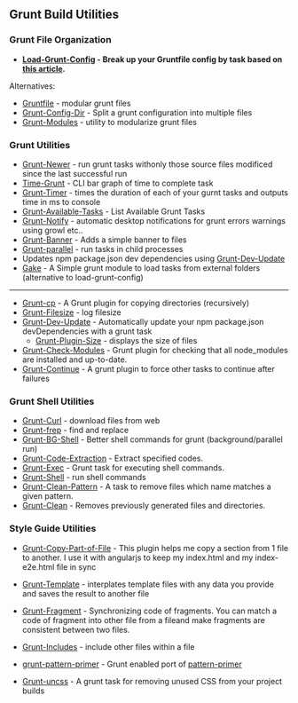 ## Grunt Build Utilities

### Grunt File Organization

  * **[Load-Grunt-Config](https://github.com/firstandthird/load-grunt-config) - Break up your Gruntfile config by task based on [this article](http://www.thomasboyt.com/2013/09/01/maintainable-grunt.html).**

Alternatives: 
  * [Gruntfile](https://npmjs.org/package/gruntfile) - modular grunt files
  * [Grunt-Config-Dir](https://npmjs.org/package/grunt-config-dir) - Split a grunt configuration into multiple files
  * [Grunt-Modules](https://npmjs.org/package/grunt-modules) - utility to modularize grunt files


### Grunt Utilities

  * [Grunt-Newer](https://npmjs.org/package/grunt-newer) - run grunt tasks withonly those source files modificed since the last successful run
  * [Time-Grunt](https://github.com/sindresorhus/time-grunt) - CLI bar graph of time to complete task
  * [Grunt-Timer](https://npmjs.org/package/grunt-timer) - times the duration of each of your gurnt tasks and outputs time in ms to console
  * [Grunt-Available-Tasks](https://github.com/ben-eb/grunt-available-tasks) - List Available Grunt Tasks
  * [Grunt-Notify](https://npmjs.org/package/grunt-notify) - automatic desktop notifications for grunt errors warnings using growl etc..
  * [Grunt-Banner](https://npmjs.org/package/grunt-banner) - Adds a simple banner to files
  * [Grunt-parallel](https://npmjs.org/package/grunt-parallel) - run tasks in child processes
  * Updates npm package.json dev dependencies using [Grunt-Dev-Update](https://github.com/pgilad/grunt-dev-update)
  * [Gake](https://github.com/BlueHotDog/gake) - A Simple grunt module to load tasks from external folders (alternative to load-grunt-config)
---

  * [Grunt-cp](https://npmjs.org/package/grunt-cp) - A Grunt plugin for copying directories (recursively)
  * [Grunt-Filesize](https://npmjs.org/package/grunt-filesize) - log filesize
  * [Grunt-Dev-Update](https://github.com/pgilad/grunt-dev-update) - Automatically update your npm package.json devDependencies with a grunt task
    * [Grunt-Plugin-Size](https://npmjs.org/package/grunt-plugin-size) - displays the size of files
  * [Grunt-Check-Modules](https://npmjs.org/package/grunt-check-modules) - Grunt plugin for checking that all node_modules are installed and up-to-date.
  * [Grunt-Continue](https://npmjs.org/package/grunt-continue) - A grunt plugin to force other tasks to continue after failures


### Grunt Shell Utilities

  * [Grunt-Curl](https://github.com/twolfson/grunt-curl) - download files from web
  * [Grunt-frep](https://github.com/jonschlinkert/grunt-frep) - find and replace
  * [Grunt-BG-Shell](https://npmjs.org/package/grunt-bg-shell) - Better shell commands for grunt (background/parallel run)
  * [Grunt-Code-Extraction](https://npmjs.org/package/grunt-code-extraction) - Extract specified codes.
  * [Grunt-Exec](https://npmjs.org/package/grunt-exec) - Grunt task for executing shell commands.
  * [Grunt-Shell](https://npmjs.org/package/grunt-shell) - run shell commands
  * [Grunt-Clean-Pattern](https://npmjs.org/package/clean-pattern) - A task to remove files which name matches a given pattern.
  * [Grunt-Clean](https://npmjs.org/package/grunt-clean) - Removes previously generated files and directories.


### Style Guide Utilities

  * [Grunt-Copy-Part-of-File](https://npmjs.org/package/grunt-copy-part-of-file) - This plugin helps me copy a section from 1 file to another. I use it with angularjs to keep my index.html and my index-e2e.html file in sync
  * [Grunt-Template](https://npmjs.org/package/grunt-template) - interplates template files with any data you provide and saves the result to another file
  * [Grunt-Fragment](https://npmjs.org/package/grunt-fragment) - Synchronizing code of fragments. You can match a code of fragment into other file from a fileand make fragments are consistent between two files.
  * [Grunt-Includes](https://npmjs.org/package/grunt-includes) - include other files within a file
  * [grunt-pattern-primer](https://github.com/asciidisco/grunt-patternprimer) - Grunt enabled port of [pattern-primer](https://github.com/adactio/Pattern-Primer)




  * [Grunt-uncss](https://github.com/addyosmani/grunt-uncss) - A grunt task for removing unused CSS from your project builds

